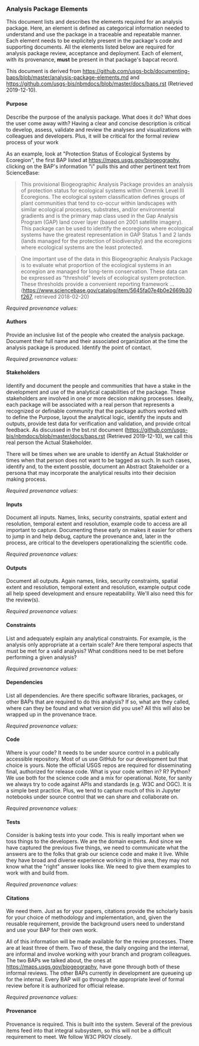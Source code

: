 ### Analysis Package Elements
This document lists and describes the elements required for an analysis package. Here, an element is defined as categorical information needed to understand and use the package in a traceable and repeatable manner. Each element needs to be explicitely present in the package's code and supporting documents. All the elements listed below are required for analysis package review, acceptance and deployment. Each of element, with its provenance, **must** be present in that package's bapcat record.

This document is derived from <https://github.com/usgs-bcb/documenting-baps/blob/master/analysis-package-elements.md> and <https://github.com/usgs-bis/nbmdocs/blob/master/docs/baps.rst> (Retrieved 2019-12-10).

#### Purpose
Describe the purpose of the analysis package. What does it do? What does the user come away with? Having a clear and concise description is critical to develop, assess, validate and review the analyses and visualizations with colleagues and developers. Plus, it will be critical for the formal review process of your work

As an example, look at "Protection Status of Ecological Systems by Ecoregion", the first BAP listed at <https://maps.usgs.gov/biogeography>, clicking on the BAP's information "i" pulls this and other pertinent text from ScienceBase:
> This provisional Biogeographic Analysis Package provides an analysis of protection status for ecological systems within Omernik Level III Ecoregions.  The ecological system classification defines groups of plant communities that tend to co-occur within landscapes with similar ecological processes, substrates, and/or environmental gradients and is the primary map class used in the Gap Analysis Program (GAP) land cover layer (based on 2001 satellite imagery).  This package can be used to identify the ecoregions where ecological systems have the greatest representation in GAP Status 1 and 2 lands (lands managed for the protection of biodiversity) and the ecoregions where ecological systems are the least protected.

> One important use of the data in this Biogeographic Analysis Package is to evaluate what proportion of the ecological systems in an ecoregion are managed for long-term conservation. These data can be expressed as “threshold” levels of ecological system protection. These thresholds provide a convenient reporting framework ... (<https://www.sciencebase.gov/catalog/item/5645fa07e4b0e2669b30f267>, retrieved 2018-02-20)

*Required provenance values:*

#### Authors
Provide an inclusive list of the people who created the analysis package.  Document their full name and their associated organization at the time the analysis package is produced. Identify the point of contact.

*Required provenance values:*

#### Stakeholders
Identify and document the people and communities that have a stake in the development and use of the analytical capabilities of the package. These stakeholders are involved in one or more decsion making processes. Ideally, each package will be associated with a real person that represents a recognized or definable  community that the package authors worked with to define the Purpose, layout the analytical logic, identify the inputs and outputs, provide test data for verification and validation, and provide critcal feedback. As discussed in the bst.rst document (<https://github.com/usgs-bis/nbmdocs/blob/master/docs/baps.rst> (Retrieved 2019-12-10), we call this real person the Actual Stakeholder.

There will be times when we are unable to identify an Actual Stakholder or times when that person does not want to be tagged as such. In such cases, identify and, to the extent possble, document an Abstract Stakeholder or a persona that may incorporate the analytical results into their decision making process.

*Required provenance values:*

#### Inputs
Document all inputs. Names, links, security constraints, spatial extent and resolution, temporal extent and resolution, example code to access are all important to capture. Documenting these early on makes it easier for others to jump in and help debug, capture the provenance and, later in the process, are critical to the developers operationalizing the scientific code.

*Required provenance values:*

#### Outputs
Document all outputs. Again names, links, security constraints, spatial extent and resolution, temporal extent and resolution, example output code all help speed development and ensure repeatability. We'll also need this for the review(s).

*Required provenance values:*

#### Constraints
List and adequately explain any analytical constraints. For example, is the analysis only appropriate at a certain scale? Are there temporal aspects that must be met for a valid analysis? What conditions need to be met before performing a given analysis?

*Required provenance values:*

#### Dependencies
List all dependencies. Are there specific software libraries, packages, or other BAPs that are required to do this analysis? If so, what are they called, where can they be found and what version did you use? All this will also be wrapped up in the provenance trace.

*Required provenance values:*

#### Code
Where is your code? It needs to be under source control in a publically accessible repository. Most of us use GitHub for our development but that choice is yours. Note the official USGS repos are required for disseminating final, authorized for release code. What is your code written in? R? Python? We use both for the science code and a mix for operational. Note, for sanity we always try to code against APIs and standards (e.g. W3C and OGC). It is a simple best practice. Plus, we tend to capture much of this in Jupyter notebooks under source control that we can share and collaborate on.

*Required provenance values:*

#### Tests
Consider is baking tests into your code. This is really important when we toss things to the developers. We are the domain experts. And since we have captured the previous five things, we need to communicate what the answers are to the folks that grab our science code and make it live. While they have broad and diverse experience working in this area, they may not know what the "right" answer looks like. We need to give them examples to work with and build from.

*Required provenance values:*

#### Citations
We need them. Just as for your papers, citations provide the scholarly basis for your choice of methodology and implementation, and, given the reusable requirement, provide the background users need to understand and use your BAP for their own work.

All of this information will be made available for the review processes. There are at least three of them. Two of these, the daily ongoing and the internal, are informal and involve working with your branch and program colleagues. The two BAPs we talked about, the ones at <https://maps.usgs.gov/biogeography>, have gone through both of these informal reviews. The other BAPs currently in development are queueing up for the internal. Every BAP will go through the appropriate level of formal review before it is authorized for official release.

*Required provenance values:*

#### Provenance
Provenance is required. This is built into the system. Several of the previous items feed into that integral subsystem, so this will not be a difficult requirement to meet. We follow W3C PROV closely.
